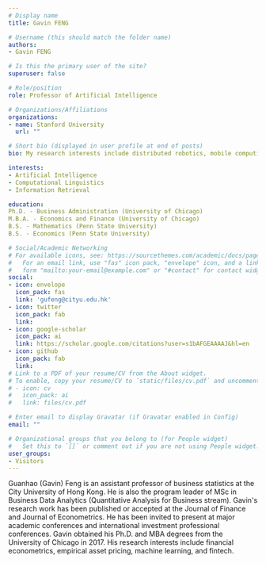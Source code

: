 ```yaml
---
# Display name
title: Gavin FENG

# Username (this should match the folder name)
authors:
- Gavin FENG

# Is this the primary user of the site?
superuser: false

# Role/position
role: Professor of Artificial Intelligence

# Organizations/Affiliations
organizations:
- name: Stanford University
  url: ""

# Short bio (displayed in user profile at end of posts)
bio: My research interests include distributed robotics, mobile computing and programmable matter.

interests:
- Artificial Intelligence
- Computational Linguistics
- Information Retrieval

education:
Ph.D. - Business Administration (University of Chicago)
M.B.A. - Economics and Finance (University of Chicago)
B.S. - Mathematics (Penn State University)
B.S. - Economics (Penn State University) 

# Social/Academic Networking
# For available icons, see: https://sourcethemes.com/academic/docs/page-builder/#icons
#   For an email link, use "fas" icon pack, "envelope" icon, and a link in the
#   form "mailto:your-email@example.com" or "#contact" for contact widget.
social:
- icon: envelope
  icon_pack: fas
  link: 'gufeng@cityu.edu.hk'
- icon: twitter
  icon_pack: fab
  link: 
- icon: google-scholar
  icon_pack: ai
  link: https://scholar.google.com/citations?user=s1bAFGEAAAAJ&hl=en
- icon: github
  icon_pack: fab
  link: 
# Link to a PDF of your resume/CV from the About widget.
# To enable, copy your resume/CV to `static/files/cv.pdf` and uncomment the lines below.
# - icon: cv
#   icon_pack: ai
#   link: files/cv.pdf

# Enter email to display Gravatar (if Gravatar enabled in Config)
email: ""

# Organizational groups that you belong to (for People widget)
#   Set this to `[]` or comment out if you are not using People widget.
user_groups:
- Visitors
---
```


Guanhao (Gavin) Feng is an assistant professor of business statistics at the City University of Hong Kong. He is also the program leader of MSc in Business Data Analytics (Quantitative Analysis for Business stream). Gavin's research work has been published or accepted at the Journal of Finance and Journal of Econometrics.  He has been invited to present at major academic conferences and international investment professional conferences. Gavin obtained his Ph.D. and MBA degrees from the University of Chicago in 2017. His research interests include financial econometrics, empirical asset pricing, machine learning, and fintech.
